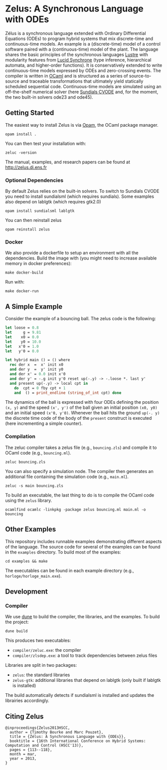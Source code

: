 # Zelus: A Synchronous Language with ODEs

Zélus is a synchronous language extended with Ordinary Differential Equations (ODEs) to program hybrid systems that mix discrete-time and continuous-time models.
An example is a (discrete-time) model of a control software paired with a (continuous-time) model of the plant.
The language shares the basic principles of the synchronous languages [Lustre](https://www-verimag.imag.fr/DIST-TOOLS/SYNCHRONE/lustre-v6/) with modularity features from [Lucid Synchrone](http://www.di.ens.fr/~pouzet/lucid-synchrone/) (type inference, hierarchical automata, and higher-order functions).
It is conservatively extended to write continuous-time models expressed by ODEs and zero-crossing events.
The compiler is written in [OCaml](https://ocaml.org/) and is structured as a series of source-to-source and traceable transformations that ultimately yield statically scheduled sequential code.
Continuous-time models are simulated using an off-the-shelf numerical solver (here [Sundials CVODE](https://computation.llnl.gov/casc/sundials/description/description.html#descr_cvode) and, for the moment, the two built-in solvers ode23 and ode45).

## Getting Started

The easiest way to install Zelus is via [Opam](https://opam.ocaml.org/), the OCaml package manager.

```
opam install .
```

You can then test your installation with:
```
zeluc -version
```

The manual, examples, and research papers can be found at http://zelus.di.ens.fr

### Optional Dependencies

By default Zelus relies on the built-in solvers.
To switch to Sundials CVODE you need to install sundialsml (which requires sundials).
Some examples also depend on lablgtk (which requires gtk2.0)

```
opam install sundialsml lablgtk
```

You can then reinstall zelus

```
opam reinstall zelus
```


### Docker

We also provide a dockerfile to setup an environment with all the dependencies.
Build the image with (you might need to increase available memory in docker preferences):
```
make docker-build
```

Run with:
```
make docker-run
```


##  A Simple Example

Consider the example of a bouncing ball.
The zelus code is the following:

```ocaml
let loose = 0.8
let     g = 9.81
let    x0 = 0.0 
let    y0 = 10.0
let   x'0 = 1.0
let   y'0 = 0.0

let hybrid main () = () where
  rec der x  =  x' init x0
  and der y  =  y' init y0
  and der x' = 0.0 init x'0
  and der y' = -.g init y'0 reset up(-.y) -> -.loose *. last y'
  and present up(-.y) -> local cpt in
    do  cpt = 0 fby cpt + 1
    and  () = print_endline (string_of_int cpt) done
```

The dynamics of the ball is expressed with four ODEs defining the position `(x, y)` and the speed `(x', y')` of the ball given an initial position `(x0, y0)` and an initial speed `(x'0, y'0)`.
Whenever the ball hits the ground `up(-. y)` the discrete time code of the body of the `present` construct is executed (here incrementing a simple counter).

### Compilation
The zeluc compiler takes a zelus file (e.g., `bouncing.zls`) and compile it to OCaml code (e.g., `bouncing.ml`).

```
zeluc bouncing.zls
```

You can also specify a simulation node.
The compiler then generates an additional file containing the simulation code (e.g., `main.ml`).

```
zeluc -s main bouncing.zls
```

To build an executable, the last thing to do is to compile the OCaml code using the `zelus` library.

```
ocamlfind ocamlc -linkpkg -package zelus bouncing.ml main.ml -o bouncing
```

## Other Examples

This repository includes runnable examples demonstrating different aspects of the language. 
The source code for several of the examples can be found in the `examples` directory.
To build most of the examples:

```
cd examples && make
```

The executables can be found in each example directory (e.g., `horloge/horloge_main.exe`).

## Development

### Compiler

We use [dune](https://dune.readthedocs.io/en/stable/) to build the compiler, the libraries, and the examples.
To build the project:

```
dune build
```

This produces two executables:
- `compiler/zeluc.exe`: the compiler
- `compiler/zlsdep.exe`: a tool to track dependencies between zelus files

Libraries are split in two packages:
- `zelus`: the standard libraries
- `zelus-gtk`: additional libraries that depend on lablgtk (only built if lablgtk is installed)

The build automatically detects if sundialsml is installed and updates the librairies accordingly.


## Citing Zelus

```
@inproceedings{Zelus2013HSCC,
  author = {Timothy Bourke and Marc Pouzet},
  title = {Zélus: A Synchronous Language with {ODEs}},
  booktitle = {16th International Conference on Hybrid Systems: Computation and Control (HSCC'13)},
  pages = {113--118},
  month = mar,
  year = 2013,
}
```
